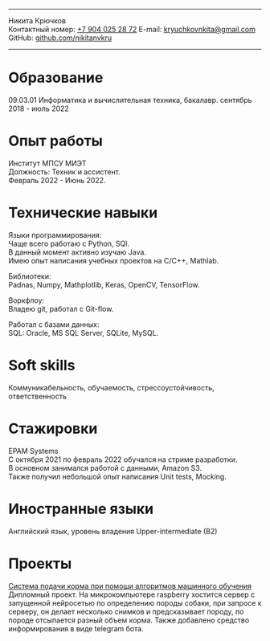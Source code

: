   -------- ------------------------------------------------------------------
  Никита Крючков              
  Контактный номер: [+7 904 025 28 72](tel:+79040252872)
  E-mail: <kryuchkovnkita@gmail.com>
  GitHub: [github.com/nikitanvkru](https://github.com/nikitanvkru)
  -------- ------------------------------------------------------------------

# Образование

09.03.01 Информатика и вычислительная техника, бакалавр. сентябрь 2018 -
июль 2022

# Опыт работы

Институт МПСУ МИЭТ\
Должность: Техник и ассистент.\
Февраль 2022 - Июнь 2022.

# Технические навыки

Языки программирования:\
Чаще всего работаю с Python, SQl.\
В данный момент активно изучаю Java.\
Имею опыт написания учебных проектов на C/C++, Mathlab.

Библиотеки:\
Padnas, Numpy, Mathplotlib, Keras, OpenCV, TensorFlow.

Воркфлоу:\
Владею git, работал с Git-flow.

Работал с базами данных:\
SQL: Oracle, MS SQL Server, SQLite, MySQL.

# Soft skills
Коммуникабельность, обучаемость, стрессоустойчивость, ответственность

# Стажировки
EPAM Systems\
С октября 2021 по февраль 2022 обучался на стриме разработки.\
В основном занимался работой с данными, Amazon S3.\
Также получил небольшой опыт написания Unit tests, Mocking.

# Иностранные языки

Английский язык, уровень владения Upper-intermediate (B2)

# Проекты

[Система подачи корма при помощи алгоритмов машинного
обучения](https://github.com/nikitanvkru/Diplom-dogs)\
Дипломный проект. На микрокомпьютере raspberry хостится сервер с
запущенной нейросетью по определению породы собаки, при запросе к
серверу, он делает несколько снимков и предсказывает породу, по породе
отсыпается разный объем корма. Также добавлено средство информирования в
виде telegram бота.
